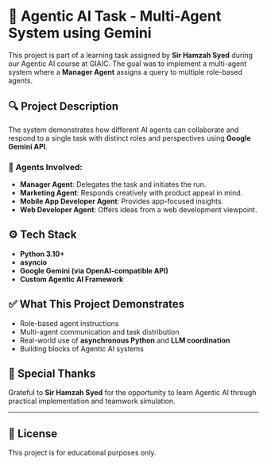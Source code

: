 # 🤖 Agentic AI Task - Multi-Agent System using Gemini

This project is part of a learning task assigned by **Sir Hamzah Syed** during our Agentic AI course at GIAIC. The goal was to implement a multi-agent system where a **Manager Agent** assigns a query to multiple role-based agents.

## 🔍 Project Description

The system demonstrates how different AI agents can collaborate and respond to a single task with distinct roles and perspectives using **Google Gemini API**.

### 🧠 Agents Involved:
- **Manager Agent**: Delegates the task and initiates the run.
- **Marketing Agent**: Responds creatively with product appeal in mind.
- **Mobile App Developer Agent**: Provides app-focused insights.
- **Web Developer Agent**: Offers ideas from a web development viewpoint.

## ⚙️ Tech Stack

- **Python 3.10+**
- **asyncio**
- **Google Gemini (via OpenAI-compatible API)**
- **Custom Agentic AI Framework**


## ✅ What This Project Demonstrates

- Role-based agent instructions
- Multi-agent communication and task distribution
- Real-world use of **asynchronous Python** and **LLM coordination**
- Building blocks of Agentic AI systems

## 🙌 Special Thanks

Grateful to **Sir Hamzah Syed** for the opportunity to learn Agentic AI through practical implementation and teamwork simulation.

---

## 📄 License

This project is for educational purposes only.

